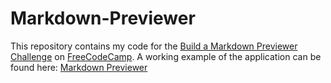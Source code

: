 # Markdown-Previewer

This repository contains my code for the [Build a Markdown Previewer Challenge](https://www.freecodecamp.com/challenges/build-a-markdown-previewer) on [FreeCodeCamp](https://www.freecodecamp.com/). A working example of the application can be found here: [Markdown Previewer](http://codepen.io/JosephVega/pen/yJdNXa)

